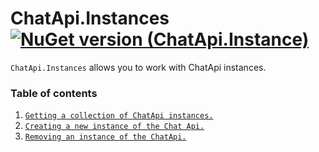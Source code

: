 # ChatApi.Instances [![NuGet version (ChatApi.Instance)](https://img.shields.io/badge/NuGet%20version-1.0.1-success?style=for-the-badge&logo=appveyor)](https://www.nuget.org/packages/ChatApi.Instance/)
`ChatApi.Instances` allows you to work with ChatApi instances.

### Table of contents
1.  [`Getting a collection of ChatApi instances.`](Operations/GetChatApiInstances.md)
2.  [`Creating a new instance of the Chat Api.`](Operations/CreateChatApiInstance.md)
3.  [`Removing an instance of the ChatApi.`](Operations/RemoveChatApiInstance.md)
